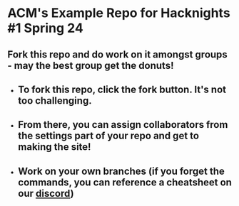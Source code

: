 # ACM's Example Repo for Hacknights #1 Spring 24
## Fork this repo and do work on it amongst groups - may the best group get the donuts!

- ## To fork this repo, click the fork button. It's not too challenging.
- ## From there, you can assign collaborators from the settings part of your repo and get to making the site!
- ## Work on your own branches (if you forget the commands, you can reference a cheatsheet on our [discord](https://discord.gg/kH3fBdV9))
